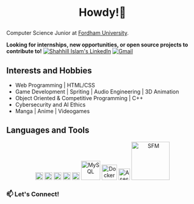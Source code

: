 # <p align="center"> Howdy!👋 </p>
Computer Science Junior at [Fordham University](https://www.fordham.edu/).


**Looking for internships, new opportunities, or open source projects to contribute to!**
[![Shahhill Islam's LinkedIn](https://img.shields.io/badge/-Shahhill_Islam-blue?style=flat-square&logo=linkedin&logoColor=white&link=https://www.linkedin.com/in/shahslam/)](https://www.linkedin.com/in/shahslam/)
[![Gmail](https://img.shields.io/badge/Gmail-sislam43092%40gmail.com-D14836?style=flat-square&logo=gmail&logoColor=white)](mailto:sislam43092@gmail.com)

## Interests and Hobbies
- Web Programming | HTML/CSS
- Game Development | Spriting | Audio Engineering | 3D Animation
- Object Oriented & Competitive Programming | C++
- Cybersecurity and AI Ethics
- Manga | Anime | Videogames

## Languages and Tools
<p align="center">
  <img src="https://github.com/get-icon/geticon/raw/master/icons/visual-studio-code.svg" alt="Visual Studio Code" width="20" />
  <img src="https://github.com/get-icon/geticon/raw/master/icons/c-plusplus.svg" alt="C++" width="20" />  
  <img src="https://github.com/get-icon/geticon/raw/master/icons/javascript.svg" alt="JavaScript" width="20" />
  <img src="https://github.com/get-icon/geticon/raw/master/icons/css-3.svg" alt="CSS3" width="20" />
  <img src="https://github.com/get-icon/geticon/raw/master/icons/html-5.svg" alt="HTML5" width="20" />
  <img src="https://www.mysql.com/common/logos/logo-mysql-170x115.png" alt="MySQL" width="50" />
  <img src="https://github.com/get-icon/geticon/raw/master/icons/docker-icon.svg" alt="Docker" width="40" />
  <img src="https://upload.wikimedia.org/wikipedia/commons/2/24/Logo_Aseprite.png" alt="Asesprite" width="30" />
  <img src="https://www.sourcefilmmaker.com/images/sfm_logo.png" alt="SFM" width="100" />
</p>

### 📫 Let's Connect!



